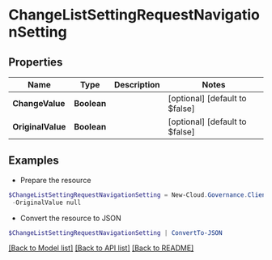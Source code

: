 # ChangeListSettingRequestNavigationSetting
## Properties

Name | Type | Description | Notes
------------ | ------------- | ------------- | -------------
**ChangeValue** | **Boolean** |  | [optional] [default to $false]
**OriginalValue** | **Boolean** |  | [optional] [default to $false]

## Examples

- Prepare the resource
```powershell
$ChangeListSettingRequestNavigationSetting = New-Cloud.Governance.ClientChangeListSettingRequestNavigationSetting  -ChangeValue null `
 -OriginalValue null
```

- Convert the resource to JSON
```powershell
$ChangeListSettingRequestNavigationSetting | ConvertTo-JSON
```

[[Back to Model list]](../README.md#documentation-for-models) [[Back to API list]](../README.md#documentation-for-api-endpoints) [[Back to README]](../README.md)

